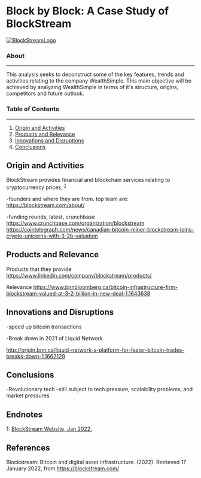 # Block by Block: A Case Study of BlockStream

[![BlockStreamLogo](https://github.com/benjaminweymouth/Blockchain-Work/blob/main/Resources/blockstreamlogo2.png)]()

### About ###
-----------------------------
This analysis seeks to deconstruct some of the key features, trends and activities relating to the company WealthSimple. This main objective will be achieved by analyzing WealthSimple in terms of it's structure, origins, competitors and future outlook. 

### Table of Contents ### 
-----------------------------
1. [Origin and Activities](#origin-and-activities) 
2. [Products and Relevance](#products-and-relevance) 
4. [Innovations and Disruptions](#innovations-and-disruptions) 
5. [Conclusions](#conclusions)

## Origin and Activities
BlockStream provides financial and blockchain services relating to cryptocurrency prices, <sup>[1](#myendnote1)</sup>

-founders and where they are from. top team are: 
https://blockstream.com/about/


-funding rounds, latest, crunchbase 
https://www.crunchbase.com/organization/blockstream
https://cointelegraph.com/news/canadian-bitcoin-miner-blockstream-joins-crypto-unicorns-with-3-2b-valuation

## Products and Relevance
 
Products that they provide 
https://www.linkedin.com/company/blockstream/products/

Relevance
https://www.bnnbloomberg.ca/bitcoin-infrastructure-firm-blockstream-valued-at-3-2-billion-in-new-deal-1.1643638

## Innovations and Disruptions
-speed up bitcoin transactions 

-Break down in 2021 of Liquid Network 

http://origin.bnn.ca/liquid-network-s-platform-for-faster-bitcoin-trades-breaks-down-1.1662129



## Conclusions
-Revolutionary tech
-still subject to tech pressure, scalability problems, and market pressures 

## Endnotes
<a name="myendnote1">1</a>: [BlockStream Website, Jan 2022.](https://blockstream.com/) <br/>

 

## References 

Blockstream: Bitcoin and digital asset infrastructure. (2022). Retrieved 17 January 2022, from https://blockstream.com/

